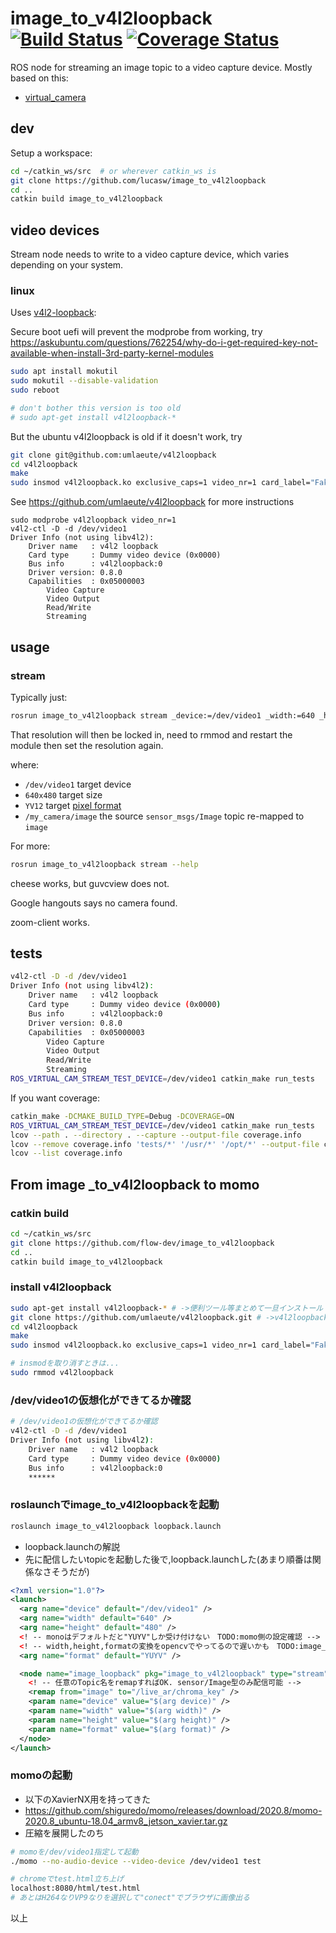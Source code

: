 # image_to_v4l2loopback [![Build Status](https://travis-ci.org/lucasw/image_to_v4l2loopback.svg?branch=master)](https://travis-ci.org/lucasw/image_to_v4l2loopback) [![Coverage Status](https://coveralls.io/repos/lucasw/image_to_v4l2loopback/badge.svg?branch=master)](https://coveralls.io/r/lucasw/image_to_v4l2loopback?branch=master)

ROS node for streaming an image topic to  a video capture device. Mostly
based on this:

* [virtual_camera](https://github.com/czw90130/virtual_camera)

## dev

Setup a workspace:

```bash
cd ~/catkin_ws/src  # or wherever catkin_ws is
git clone https://github.com/lucasw/image_to_v4l2loopback
cd ..
catkin build image_to_v4l2loopback
```

## video devices

Stream node needs to write to a video capture device, which varies depending on
your system.

### linux

Uses [v4l2-loopback](https://github.com/umlaeute/v4l2loopback):

Secure boot uefi will prevent the modprobe from working, try https://askubuntu.com/questions/762254/why-do-i-get-required-key-not-available-when-install-3rd-party-kernel-modules

```bash
sudo apt install mokutil
sudo mokutil --disable-validation
sudo reboot
```

```bash
# don't bother this version is too old
# sudo apt-get install v4l2loopback-*
```

But the ubuntu v4l2loopback is old if it doesn't work, try

```bash
git clone git@github.com:umlaeute/v4l2loopback
cd v4l2loopback
make
sudo insmod v4l2loopback.ko exclusive_caps=1 video_nr=1 card_label="Fake"
```
See https://github.com/umlaeute/v4l2loopback for more instructions


```
sudo modprobe v4l2loopback video_nr=1
v4l2-ctl -D -d /dev/video1
Driver Info (not using libv4l2):
    Driver name   : v4l2 loopback
    Card type     : Dummy video device (0x0000)
    Bus info      : v4l2loopback:0
    Driver version: 0.8.0
    Capabilities  : 0x05000003
        Video Capture
        Video Output
        Read/Write
        Streaming
```

## usage

### stream

Typically just:

```bash
rosrun image_to_v4l2loopback stream _device:=/dev/video1 _width:=640 _height:=480 _fourcc:=YV12 image:=/my_camera/image
```

That resolution will then be locked in, need to rmmod and restart the module then set the resolution again.

where:

* `/dev/video1` target device
* `640x480` target size
* `YV12` target [pixel format](http://en.wikipedia.org/wiki/FourCC)
* `/my_camera/image` the source `sensor_msgs/Image` topic re-mapped to `image`

For more:

```bash
rosrun image_to_v4l2loopback stream --help
```

cheese works, but guvcview does not.

Google hangouts says no camera found.

zoom-client works.

## tests

```bash
v4l2-ctl -D -d /dev/video1
Driver Info (not using libv4l2):
    Driver name   : v4l2 loopback
    Card type     : Dummy video device (0x0000)
    Bus info      : v4l2loopback:0
    Driver version: 0.8.0
    Capabilities  : 0x05000003
        Video Capture
        Video Output
        Read/Write
        Streaming
ROS_VIRTUAL_CAM_STREAM_TEST_DEVICE=/dev/video1 catkin_make run_tests
```

If you want coverage:

```bash
catkin_make -DCMAKE_BUILD_TYPE=Debug -DCOVERAGE=ON
ROS_VIRTUAL_CAM_STREAM_TEST_DEVICE=/dev/video1 catkin_make run_tests
lcov --path . --directory . --capture --output-file coverage.info
lcov --remove coverage.info 'tests/*' '/usr/*' '/opt/*' --output-file coverage.info
lcov --list coverage.info
```

## From image _to_v4l2loopback to momo

### catkin build

```bash
cd ~/catkin_ws/src
git clone https://github.com/flow-dev/image_to_v4l2loopback
cd ..
catkin build image_to_v4l2loopback
```

### install v4l2loopback

```bash
sudo apt-get install v4l2loopback-* # ->便利ツール等まとめて一旦インストール
git clone https://github.com/umlaeute/v4l2loopback.git # ->v4l2loopbackだけ最新持ってきてmake
cd v4l2loopback
make
sudo insmod v4l2loopback.ko exclusive_caps=1 video_nr=1 card_label="Fake" # ->insmodでv4l2loopbackを/dev/video1として実体化

# insmodを取り消すときは...
sudo rmmod v4l2loopback
```

### /dev/video1の仮想化ができてるか確認

```bash
# /dev/video1の仮想化ができてるか確認
v4l2-ctl -D -d /dev/video1
Driver Info (not using libv4l2):
    Driver name   : v4l2 loopback
    Card type     : Dummy video device (0x0000)
    Bus info      : v4l2loopback:0
    ******
```

### roslaunchでimage_to_v4l2loopbackを起動

```bash
roslaunch image_to_v4l2loopback loopback.launch
```

* loopback.launchの解説
* 先に配信したいtopicを起動した後で,loopback.launchした(あまり順番は関係なさそうだが)

```xml
<?xml version="1.0"?>
<launch>
  <arg name="device" default="/dev/video1" />
  <arg name="width" default="640" />
  <arg name="height" default="480" />
  <! -- monoはデフォルトだと"YUYV"しか受け付けない　TODO:momo側の設定確認 -->
  <! -- width,height,formatの変換をopencvでやってるので遅いかも　TODO:image_to_v4l2loopbackのsrc確認 -->
  <arg name="format" default="YUYV" />

  <node name="image_loopback" pkg="image_to_v4l2loopback" type="stream" output="screen" required="true" >
    <! -- 任意のTopic名をremapすればOK. sensor/Image型のみ配信可能 -->
    <remap from="image" to="/live_ar/chroma_key" />
    <param name="device" value="$(arg device)" />
    <param name="width" value="$(arg width)" />
    <param name="height" value="$(arg height)" />
    <param name="format" value="$(arg format)" />
  </node>
</launch>
```

### momoの起動

* 以下のXavierNX用を持ってきた
* https://github.com/shiguredo/momo/releases/download/2020.8/momo-2020.8_ubuntu-18.04_armv8_jetson_xavier.tar.gz
* 圧縮を展開したのち

```bash
# momoを/dev/video1指定して起動
./momo --no-audio-device --video-device /dev/video1 test
```

```bash
# chromeでtest.html立ち上げ
localhost:8080/html/test.html
# あとはH264なりVP9なりを選択して"conect"でブラウザに画像出る
```

以上
